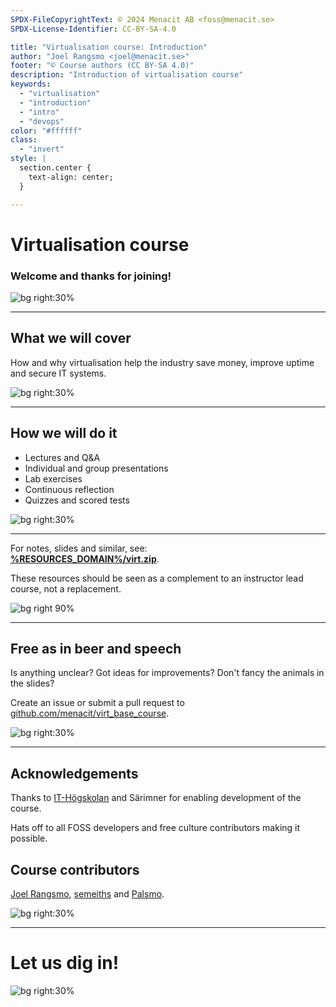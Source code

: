 ```yaml
---
SPDX-FileCopyrightText: © 2024 Menacit AB <foss@menacit.se>
SPDX-License-Identifier: CC-BY-SA-4.0

title: "Virtualisation course: Introduction"
author: "Joel Rangsmo <joel@menacit.se>"
footer: "© Course authors (CC BY-SA 4.0)"
description: "Introduction of virtualisation course"
keywords:
  - "virtualisation"
  - "introduction"
  - "intro"
  - "devops"
color: "#ffffff"
class:
  - "invert"
style: |
  section.center {
    text-align: center;
  }

---
```

<!-- _footer: "%ATTRIBUTION_PREFIX% Austin Design (CC BY-SA 2.0)" -->
# Virtualisation course
### Welcome and thanks for joining! 

![bg right:30%](images/00-cyberpunk.jpg)

<!--
Welcome participants and wait for everyone to get settled.
Introduction of the lecturers and their background.

Segue: In this part of the course we'll talk about virtualisation...
-->

---
<!-- _footer: "%ATTRIBUTION_PREFIX% Håkan Dahlström (CC BY 2.0)" -->
## What we will cover
How and why virtualisation help the industry save money, improve uptime and secure IT systems.

![bg right:30%](images/00-containers.jpg)

<!--
- These days almost everyone virtualise their systems, an ongoing transformation for the past 20y

- Why they do it: basically what the slide says

- Enabled the success of companies such as AWS and countless startups 

- Learn about the different kinds of virtualisation technologies and their pros/cons
-->

---
<!-- _footer: "%ATTRIBUTION_PREFIX% Kuhnmi (CC BY 2.0)" -->
## How we will do it
- Lectures and Q&A
- Individual and group presentations
- Lab exercises
- Continuous reflection
- Quizzes and scored tests

![bg right:30%](images/00-penguins.jpg)

<!--
- We'll cover lots of things in a short amount of time

- In order to be able to do this we'll use scientifically proven methods to Make It Stick

- Basically what the slide says

- Don't forget to have fun!
-->

---
For notes, slides and similar, see:   
**[%RESOURCES_DOMAIN%/virt.zip](%RESOURCES_ARCHIVE%)**.  
  
These resources should be seen as a complement to an instructor lead course, not a replacement.

![bg right 90%](qr_codes/presentation_zip.link.svg)

<!--
- There are several resources to help you learn

- Speaker notes in slides are heavily recommended for recaps/deep diving

- May also be available through LMS, depending on how the course is consumed

- The course is designed to be instructor lead, won't make the most of it on your own, see as aid
-->

---
<!-- _footer: "%ATTRIBUTION_PREFIX% Ludm (CC BY-SA 2.0)" -->
## Free as in beer and speech
Is anything unclear? Got ideas for improvements? Don't fancy the animals in the slides?  
  
Create an issue or submit a pull request to
[github.com/menacit/virt_base_course](https://github.com/menacit/virt_base_course).

![bg right:30%](images/00-bees.jpg)

<!--
- Encourage participants to make the course better

- Learners are likely the best to provide critique, lecturers are likely a bit home-blind

- No cats or dogs allowed!

- Feel free to share it with friends or use it yourself later in your career
-->

---
<!-- _footer: "%ATTRIBUTION_PREFIX% Marcus Hansson (CC BY 2.0)" -->
## Acknowledgements
Thanks to [IT-Högskolan](https://www.iths.se/) and Särimner for enabling development of the course.
  
Hats off to all FOSS developers and free culture contributors making it possible.

## Course contributors
[Joel Rangsmo](https://github.com/doctor-love), [semeiths](https://github.com/semeiths) and
[Palsmo](https://github.com/Palsmo).

![bg right:30%](images/00-koala.jpg)

<!--
The course wouldn't be available if it wasn't for financial support - Thanks!
-->

---
<!-- _footer: "%ATTRIBUTION_PREFIX% Austin Design (CC BY-SA 2.0)" -->
# Let us dig in!

![bg right:30%](images/00-cave.jpg)
